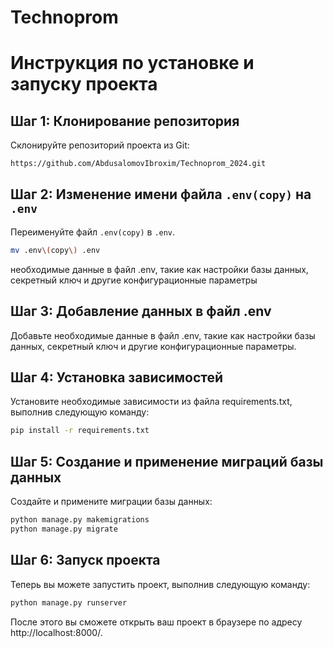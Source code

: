 # Technoprom

# Инструкция по установке и запуску проекта

## Шаг 1: Клонирование репозитория

Склонируйте репозиторий проекта из Git:

```bash
https://github.com/AbdusalomovIbroxim/Technoprom_2024.git
```

## Шаг 2: Изменение имени файла `.env(copy)` на `.env`

Переименуйте файл `.env(copy)` в `.env`.

```bash
mv .env\(copy\) .env
```

необходимые данные в файл .env, такие как настройки базы данных, секретный ключ и другие конфигурационные параметры

## Шаг 3: Добавление данных в файл .env

Добавьте необходимые данные в файл .env, такие как настройки базы данных, секретный ключ и другие конфигурационные
параметры.

## Шаг 4: Установка зависимостей

Установите необходимые зависимости из файла requirements.txt, выполнив следующую команду:

```bash
pip install -r requirements.txt
```

## Шаг 5: Создание и применение миграций базы данных

Создайте и примените миграции базы данных:

```bash
python manage.py makemigrations
python manage.py migrate
```

## Шаг 6: Запуск проекта

Теперь вы можете запустить проект, выполнив следующую команду:

```bash
python manage.py runserver
```

После этого вы сможете открыть ваш проект в браузере по адресу http://localhost:8000/.

